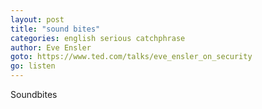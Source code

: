 ```yaml
---
layout: post
title: "sound bites"
categories: english serious catchphrase
author: Eve Ensler
goto: https://www.ted.com/talks/eve_ensler_on_security
go: listen
---
```

Soundbites
